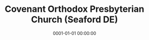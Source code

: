 ---
date: &id001 0001-01-01 00:00:00
end_date: null
location:
  address: null
  city: Seaford
  state: DE
minister:
- end: 1983-01-01
  name: Douglas Watson
  start: 1979-01-01
  type: Pastor
ministers:
- Douglas Watson
name: Covenant Orthodox Presbyterian Church
names:
- end: 1983-01-30
  name: Covenant Orthodox Presbyterian Church
  start: 1979-05-14
origination_date: *id001
raw_data: "DE Seaford\nCovenant Orthodox Presbyterian Church (May 14, 1979\u2013January\
  \ 30, 1983)\nPastor: Douglas Watson, 1979\u201383"
received_from: null
states:
- DE
status:
  active: false
  end_date: 1983-01-30
  reason: null
  received_from: null
  withdrawal_to: null
title: Covenant Orthodox Presbyterian Church (Seaford DE)
year_established:
- 1

---